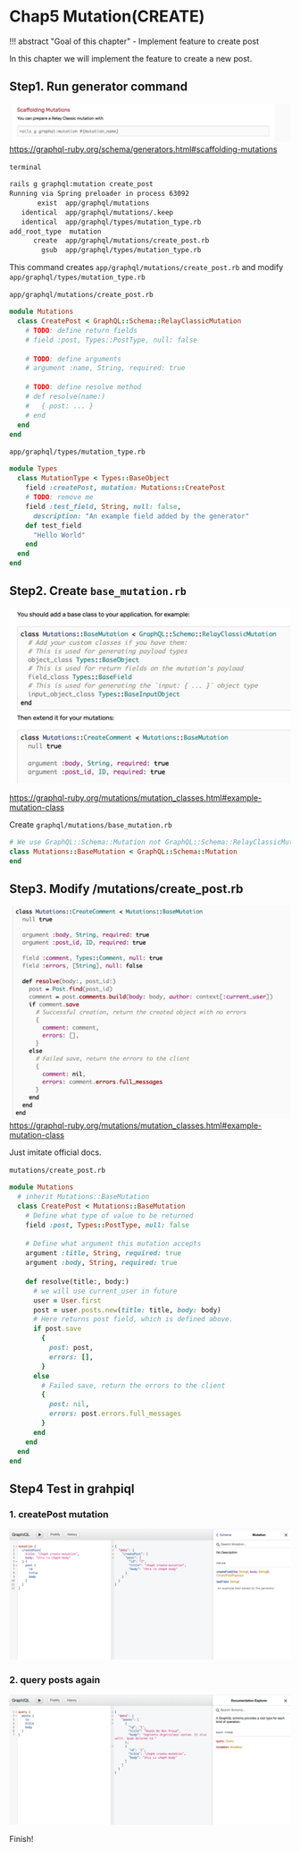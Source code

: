 # Chap5 Mutation(CREATE)
!!! abstract "Goal of this chapter"
    - Implement feature to create post



In this chapter we will implement the feature to create a new post.

## Step1. Run generator command

![01](./docs/img/05-mutation-create/01.png)
https://graphql-ruby.org/schema/generators.html#scaffolding-mutations

`terminal`
```bash
rails g graphql:mutation create_post
Running via Spring preloader in process 63092
       exist  app/graphql/mutations
   identical  app/graphql/mutations/.keep
   identical  app/graphql/types/mutation_type.rb
add_root_type  mutation
      create  app/graphql/mutations/create_post.rb
        gsub  app/graphql/types/mutation_type.rb
```

This command creates `app/graphql/mutations/create_post.rb` and modify `app/graphql/types/mutation_type.rb`

`app/graphql/mutations/create_post.rb`
```ruby
module Mutations
  class CreatePost < GraphQL::Schema::RelayClassicMutation
    # TODO: define return fields
    # field :post, Types::PostType, null: false

    # TODO: define arguments
    # argument :name, String, required: true

    # TODO: define resolve method
    # def resolve(name:)
    #   { post: ... }
    # end
  end
end
```

`app/graphql/types/mutation_type.rb`
```ruby
module Types
  class MutationType < Types::BaseObject
    field :createPost, mutation: Mutations::CreatePost
    # TODO: remove me
    field :test_field, String, null: false,
      description: "An example field added by the generator"
    def test_field
      "Hello World"
    end
  end
end
```

## Step2. Create `base_mutation.rb`

![02](./docs/img/05-mutation-create/02.png)

https://graphql-ruby.org/mutations/mutation_classes.html#example-mutation-class

Create `graphql/mutations/base_mutation.rb`

```ruby
# We use GraphQL::Schema::Mutation not GraphQL::Schema::RelayClassicMutation# Because I use apollo-client
class Mutations::BaseMutation < GraphQL::Schema::Mutation
end
```

## Step3. Modify /mutations/create_post.rb

![03](./docs/img/05-mutation-create/03.png)
https://graphql-ruby.org/mutations/mutation_classes.html#example-mutation-class

Just imitate official docs.

`mutations/create_post.rb`
```ruby
module Mutations
  # inherit Mutations::BaseMutation
  class CreatePost < Mutations::BaseMutation
    # Define what type of value to be returned
    field :post, Types::PostType, null: false

    # Define what argument this mutation accepts
    argument :title, String, required: true
    argument :body, String, required: true

    def resolve(title:, body:)
      # we will use current_user in future
      user = User.first
      post = user.posts.new(title: title, body: body)
      # Here returns post field, which is defined above.
      if post.save
        {
          post: post,
          errors: [],
        }
      else
        # Failed save, return the errors to the client
        {
          post: nil,
          errors: post.errors.full_messages
        }
      end
    end
  end
end
```

## Step4 Test in grahpiql
### 1. createPost mutation
![04](./docs/img/05-mutation-create/04.png)


### 2. query posts again
![05](./docs/img/05-mutation-create/05.png)

Finish!

